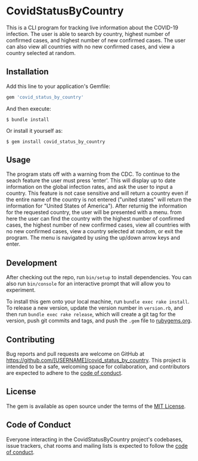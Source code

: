 # CovidStatusByCountry

This is a CLI program for tracking live information about the COVID-19 infection. The user is able to search by country, highest number of confirmed cases, and highest number of new confirmed cases. The user can also view all countries with no new confirmed cases, and view a country selected at random.  

## Installation

Add this line to your application's Gemfile:

```ruby
gem 'covid_status_by_country'
```

And then execute:

    $ bundle install

Or install it yourself as:

    $ gem install covid_status_by_country

## Usage

The program stats off with a warning from the CDC. To continue to the seach feature the user must press 'enter'. This will display up to date information on the global infection rates, and ask the user to input a country. This feature is not case sensitive and will return a country even if the entire name of the country is not entered ("united states" will return the information for "United States of America"). After returnig the information for the requested country, the user will be presented with a menu. from here the user can find the country with the highest number of confirmed cases, the highest number of new confirmed cases, view all countries with no new confirmed cases, view a country selected at random, or exit the program. The menu is navigated by using the up/down arrow keys and enter. 

## Development

After checking out the repo, run `bin/setup` to install dependencies. You can also run `bin/console` for an interactive prompt that will allow you to experiment.

To install this gem onto your local machine, run `bundle exec rake install`. To release a new version, update the version number in `version.rb`, and then run `bundle exec rake release`, which will create a git tag for the version, push git commits and tags, and push the `.gem` file to [rubygems.org](https://rubygems.org).

## Contributing

Bug reports and pull requests are welcome on GitHub at https://github.com/[USERNAME]/covid_status_by_country. This project is intended to be a safe, welcoming space for collaboration, and contributors are expected to adhere to the [code of conduct](https://github.com/[USERNAME]/covid_status_by_country/blob/master/CODE_OF_CONDUCT.md).


## License

The gem is available as open source under the terms of the [MIT License](https://opensource.org/licenses/MIT).

## Code of Conduct

Everyone interacting in the CovidStatusByCountry project's codebases, issue trackers, chat rooms and mailing lists is expected to follow the [code of conduct](https://github.com/[USERNAME]/covid_status_by_country/blob/master/CODE_OF_CONDUCT.md).
